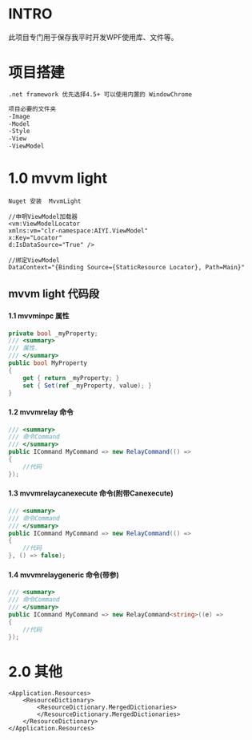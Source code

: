 # INTRO
此项目专门用于保存我平时开发WPF使用库、文件等。

# 项目搭建
```XML
.net framework 优先选择4.5+ 可以使用内置的 WindowChrome

项目必要的文件夹
-Image
-Model
-Style
-View
-ViewModel
```



# 1.0 mvvm light
```XAML
Nuget 安装  MvvmLight

//申明ViewModel加载器
<vm:ViewModelLocator
xmlns:vm="clr-namespace:AIYI.ViewModel"
x:Key="Locator"
d:IsDataSource="True" />

//绑定ViewModel
DataContext="{Binding Source={StaticResource Locator}, Path=Main}"
```

## mvvm light 代码段
#### 1.1 mvvminpc 属性
```C#
private bool _myProperty;
/// <summary>
/// 属性.
/// </summary>
public bool MyProperty
{
    get { return _myProperty; }
    set { Set(ref _myProperty, value); }
}
```
#### 1.2 mvvmrelay 命令
```C#
/// <summary>
/// 命令Command
/// </summary>
public ICommand MyCommand => new RelayCommand(() =>
{
    //代码
});
```
#### 1.3 mvvmrelaycanexecute 命令(附带Canexecute)
```C#        
/// <summary>
/// 命令Command
/// </summary>
public ICommand MyCommand => new RelayCommand(() =>
{
    //代码
}, () => false);
```
#### 1.4 mvvmrelaygeneric 命令(带参)
```C# 
/// <summary>
/// 命令Command
/// </summary>
public ICommand MyCommand => new RelayCommand<string>((e) =>
{
    //代码
});
```

# 2.0 其他
```XAML
<Application.Resources>
    <ResourceDictionary>
        <ResourceDictionary.MergedDictionaries>
        </ResourceDictionary.MergedDictionaries>
    </ResourceDictionary>
</Application.Resources>
```
